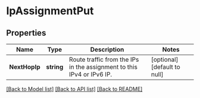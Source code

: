 # IpAssignmentPut

## Properties
Name | Type | Description | Notes
------------ | ------------- | ------------- | -------------
**NextHopIp** | **string** | Route traffic from the IPs in the assignment to this IPv4 or IPv6 IP. | [optional] [default to null]

[[Back to Model list]](../README.md#documentation-for-models) [[Back to API list]](../README.md#documentation-for-api-endpoints) [[Back to README]](../README.md)


